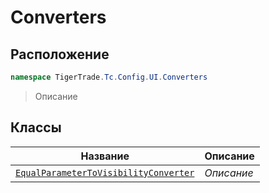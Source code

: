 
# Converters
## Расположение
```csharp    
namespace TigerTrade.Tc.Config.UI.Converters
```
> Описание


## Классы
| Название | Описание |
| --- | --- |
| [`EqualParameterToVisibilityConverter`](./Converters/EqualParameterToVisibilityConverter.cs.md) | *Описание* |
